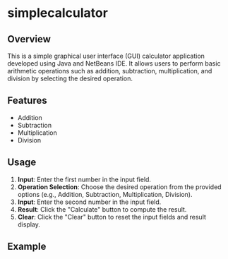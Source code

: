 # simplecalculator

## Overview
This is a simple graphical user interface (GUI) calculator application developed using Java and NetBeans IDE. It allows users to perform basic arithmetic operations such as addition, subtraction, multiplication, and division by selecting the desired operation.

## Features
- Addition
- Subtraction
- Multiplication
- Division

## Usage
1. **Input**: Enter the first number in the input field.
2. **Operation Selection**: Choose the desired operation from the provided options (e.g., Addition, Subtraction, Multiplication, Division).
3. **Input**: Enter the second number in the input field.
4. **Result**: Click the "Calculate" button to compute the result.
5. **Clear**: Click the "Clear" button to reset the input fields and result display.

## Example
